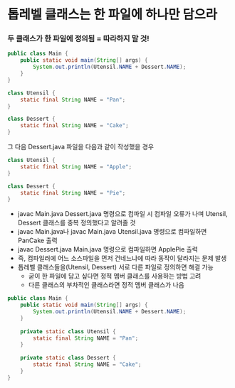 # 톱레벨 클래스는 한 파일에 하나만 담으라
### 두 클래스가 한 파일에 정의됨 = 따라하지 말 것!
```java
public class Main {
    public static void main(String[] args) {
        System.out.println(Utensil.NAME + Dessert.NAME);
    }
}

class Utensil {
    static final String NAME = "Pan";
}

class Dessert {
    static final String NAME = "Cake";
}
```
그 다음 Dessert.java 파일을 다음과 같이 작성했을 경우
```java
class Utensil {
    static final String NAME = "Apple";
}

class Dessert {
    static final String NAME = "Pie";
}
```
* javac Main.java Dessert.java 명령으로 컴파일 시 컴파일 오류가 나며 Utensil, Dessert 클래스를 중복 정의했다고 알려줄 것
* javac Main.java나 javac Main.java Utensil.java 명령으로 컴파일하면 PanCake 출력
* javac Dessert.java Main.java 명령으로 컴파일하면 ApplePie 출력
* 즉, 컴파일러에 어느 소스파일을 먼저 건네느냐에 따라 동작이 달라지는 문제 발생
* 톱레벨 클래스들을(Utensil, Dessert) 서로 다른 파일로 정의하면 해결 가능
  * 굳이 한 파일에 담고 싶다면 정적 멤버 클래스를 사용하는 방법 고려
  * 다른 클래스의 부차적인 클래스라면 정적 멤버 클래스가 나음
```java
public class Main {
    public static void main(String[] args) {
        System.out.println(Utensil.NAME + Dessert.NAME);
    }
    
    private static class Utensil {
        static final String NAME = "Pan";
    }
    
    private static class Dessert {
        static final String NAME = "Cake";
    }
}
```